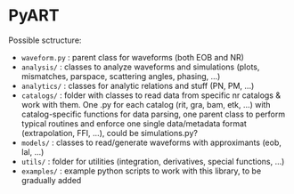 # PyART

Possible sctructure:
- `waveform.py`    : parent class for waveforms (both EOB and NR)
- `analysis/`      : classes to analyze waveforms and simulations (plots, mismatches, parspace, scattering angles, phasing, ...)
- `analytics/`     : classes for analytic relations and stuff (PN, PM, ...)
- `catalogs/`      : folder with classes to read data from specific nr catalogs & work with them. One .py for each catalog (rit, gra, bam, etk, ...) with catalog-specific functions for data parsing, one parent class to perform typical routines and enforce one single data/metadata format (extrapolation, FFI, ...), could be simulations.py?
- `models/`        : classes to read/generate waveforms with approximants (eob, lal, ...)
- `utils/`         : folder for utilities (integration, derivatives, special functions, ...)
- `examples/`      : example python scripts to work with this library, to be gradually added

